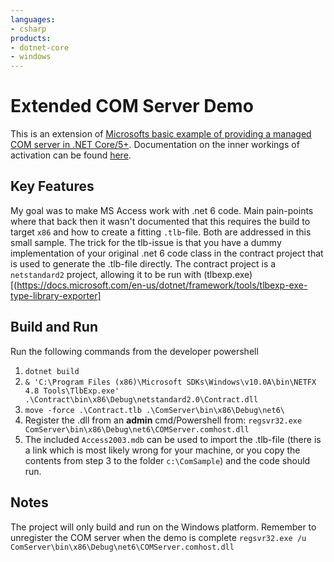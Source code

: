 ```yaml
---
languages:
- csharp
products:
- dotnet-core
- windows
---
```


# Extended COM Server Demo

This is an extension of [Microsofts basic example of providing a managed COM server in .NET Core/5+](https://github.com/dotnet/samples/tree/main/core/extensions/COMServerDemo). Documentation on the inner workings of activation can be found [here](https://github.com/dotnet/runtime/blob/main/docs/design/features/COM-activation.md).

## Key Features
My goal was to make MS Access work with .net 6 code. Main pain-points where that back then it wasn't documented that this requires the build to target `x86` and how to create a fitting `.tlb`-file.
Both are addressed in this small sample. The trick for the tlb-issue is that you have a dummy implementation of your original .net 6 code class in the contract project that is used to generate the .tlb-file directly. The contract project is a `netstandard2` project, allowing it to be run with (tlbexp.exe)[(https://docs.microsoft.com/en-us/dotnet/framework/tools/tlbexp-exe-type-library-exporter]

## Build and Run
Run the following commands from the developer powershell
1. `dotnet build`
1. `& 'C:\Program Files (x86)\Microsoft SDKs\Windows\v10.0A\bin\NETFX 4.8 Tools\TlbExp.exe' .\Contract\bin\x86\Debug\netstandard2.0\Contract.dll`
1. `move -force .\Contract.tlb .\ComServer\bin\x86\Debug\net6\`
1. Register the .dll from an **admin** cmd/Powershell from: `regsvr32.exe ComServer\bin\x86\Debug\net6\COMServer.comhost.dll`
1. The included `Access2003.mdb` can be used to import the .tlb-file (there is a link which is most likely wrong for your machine, or you copy the contents from step 3 to the folder `c:\ComSample`) and the code should run.

## Notes
The project will only build and run on the Windows platform. 
Remember to unregister the COM server when the demo is complete `regsvr32.exe /u ComServer\bin\x86\Debug\net6\COMServer.comhost.dll`